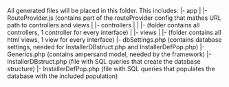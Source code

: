 All generated files will be placed in this folder. This includes:
|- app
|  |- RouteProvider.js (contains part of the routeProvider config that mathes URL path to controllers and views
|  |- controllers
|  |  |- (folder contains all controllers, 1 controller for every interface)
|  |- views
|     |- (folder contains all html views, 1 view for every interface)
|- dbSettings.php (contains database settings, needed for InstallerDBstruct.php and InstallerDefPop.php)
|- Generics.php (contains ampersand model, needed by the framework)
|- InstallerDBstruct.php (file with SQL queries that create the database structure)
|- InstallerDefPop.php (file with SQL queries that populates the database with the included population)